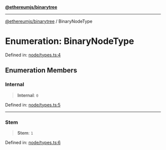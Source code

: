 [**@ethereumjs/binarytree**](../README.md)

***

[@ethereumjs/binarytree](../README.md) / BinaryNodeType

# Enumeration: BinaryNodeType

Defined in: [node/types.ts:4](https://github.com/Dargon789/ethereumjs-monorepo/blob/master/packages/binarytree/src/node/types.ts#L4)

## Enumeration Members

### Internal

> **Internal**: `0`

Defined in: [node/types.ts:5](https://github.com/Dargon789/ethereumjs-monorepo/blob/master/packages/binarytree/src/node/types.ts#L5)

***

### Stem

> **Stem**: `1`

Defined in: [node/types.ts:6](https://github.com/Dargon789/ethereumjs-monorepo/blob/master/packages/binarytree/src/node/types.ts#L6)
